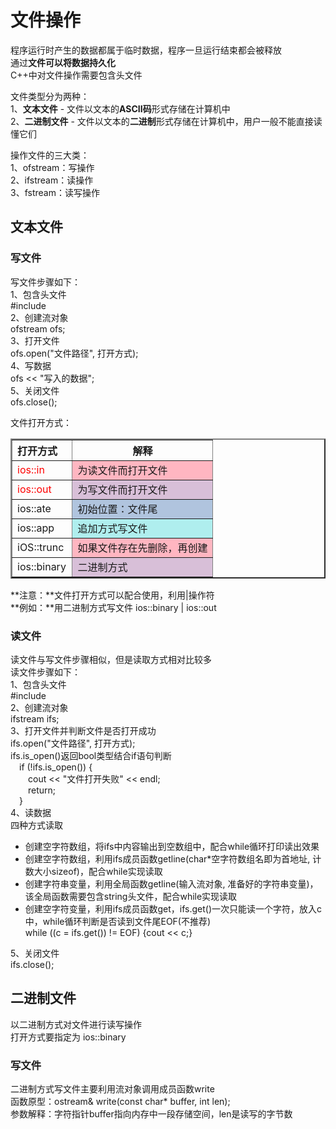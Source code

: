 # 文件操作
  
程序运行时产生的数据都属于临时数据，程序一旦运行结束都会被释放  
通过**文件可以将数据持久化**  
C++中对文件操作需要包含头文件<fstream>  
  
文件类型分为两种：  
 1、**文本文件** - 文件以文本的**ASCII码**形式存储在计算机中  
 2、**二进制文件** - 文件以文本的**二进制**形式存储在计算机中，用户一般不能直接读懂它们  
  
操作文件的三大类：  
 1、ofstream：写操作  
 2、ifstream：读操作  
 3、fstream：读写操作  
  
## 文本文件
### 写文件
写文件步骤如下：  
 1、包含头文件  
 #include<fstream>  
 2、创建流对象  
 ofstream ofs;  
 3、打开文件  
 ofs.open("文件路径", 打开方式);  
 4、写数据  
 ofs << "写入的数据";  
 5、关闭文件  
 ofs.close();  
  
文件打开方式：  
<table border="2" >
	<tr>
		<th align=left>打开方式</th>
		<th colspan="2" >解释</th>
	</tr>
	<tr>
		<td width="30%" align=left><font color=red>ios::in</front></td>
		<td align=left bgcolor=#FFB6C1>为读文件而打开文件</td>
	</tr>
	<tr>
		<td align=left><font color=red>ios::out</front></td>
		<td align=left bgcolor=#D8BFD8>为写文件而打开文件</td>
	</tr>
	<tr>
		<td align=left>ios::ate</td>
		<td align=left bgcolor=#B0C4DE>初始位置：文件尾</td>
	</tr>
	<tr>
		<td align =left>ios::app</td>
		<td align=left bgcolor=#AFEEEE>追加方式写文件</td>
	</tr>
    <tr>
		<td width="30%" align=left>iOS::trunc</td>
		<td align=left bgcolor=#FFB6C1>如果文件存在先删除，再创建</td>
	</tr>
	<tr>
		<td align=left>ios::binary</td>
		<td align=left bgcolor=#D8BFD8>二进制方式</td>
	</tr>
</table>
  
**注意：**文件打开方式可以配合使用，利用|操作符  
**例如：**用二进制方式写文件 ios::binary | ios::out  
  
### 读文件
读文件与写文件步骤相似，但是读取方式相对比较多  
读文件步骤如下：  
 1、包含头文件  
 #include<fstream>  
 2、创建流对象  
 ifstream ifs;  
 3、打开文件并判断文件是否打开成功  
 ifs.open("文件路径", 打开方式);  
 ifs.is_open()返回bool类型结合if语句判断  
 &ensp;&ensp;if (!ifs.is_open()) {  
 &ensp;&ensp;&ensp;&ensp;cout << "文件打开失败" << endl;  
 &ensp;&ensp;&ensp;&ensp;return;  
 &ensp;&ensp;}  
 4、读数据  
 四种方式读取  
 * 创建空字符数组，将ifs中内容输出到空数组中，配合while循环打印读出效果  
 * 创建空字符数组，利用ifs成员函数getline(char*空字符数组名即为首地址, 计数大小sizeof)，配合while实现读取  
 * 创建字符串变量，利用全局函数getline(输入流对象, 准备好的字符串变量)，该全局函数需要包含string头文件，配合while实现读取  
 * 创建空字符变量，利用ifs成员函数get，ifs.get()一次只能读一个字符，放入c中，while循环判断是否读到文件尾EOF(不推荐)  
 while ((c = ifs.get()) != EOF) {cout << c;}  
  
 5、关闭文件  
 ifs.close();  
  
## 二进制文件
以二进制方式对文件进行读写操作  
打开方式要指定为 ios::binary  
  
### 写文件
二进制方式写文件主要利用流对象调用成员函数write  
函数原型：ostream& write(const char* buffer, int len);  
参数解释：字符指针buffer指向内存中一段存储空间，len是读写的字节数  
  

